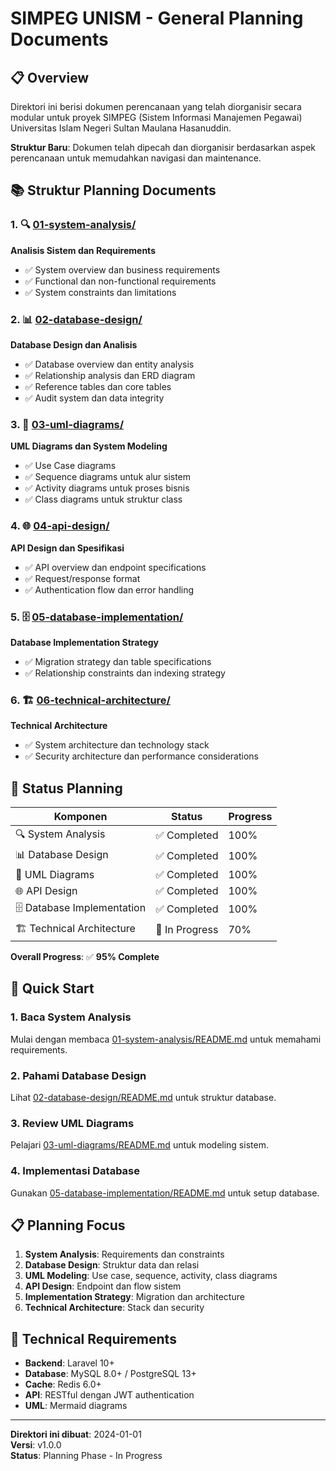 # SIMPEG UNISM - General Planning Documents

## 📋 Overview

Direktori ini berisi dokumen perencanaan yang telah diorganisir secara modular untuk proyek SIMPEG (Sistem Informasi Manajemen Pegawai) Universitas Islam Negeri Sultan Maulana Hasanuddin.

**Struktur Baru**: Dokumen telah dipecah dan diorganisir berdasarkan aspek perencanaan untuk memudahkan navigasi dan maintenance.

## 📚 Struktur Planning Documents

### 1. 🔍 [01-system-analysis/](./01-system-analysis/)

**Analisis Sistem dan Requirements**

- ✅ System overview dan business requirements
- ✅ Functional dan non-functional requirements
- ✅ System constraints dan limitations

### 2. 📊 [02-database-design/](./02-database-design/)

**Database Design dan Analisis**

- ✅ Database overview dan entity analysis
- ✅ Relationship analysis dan ERD diagram
- ✅ Reference tables dan core tables
- ✅ Audit system dan data integrity

### 3. 🎨 [03-uml-diagrams/](./03-uml-diagrams/)

**UML Diagrams dan System Modeling**

- ✅ Use Case diagrams
- ✅ Sequence diagrams untuk alur sistem
- ✅ Activity diagrams untuk proses bisnis
- ✅ Class diagrams untuk struktur class

### 4. 🌐 [04-api-design/](./04-api-design/)

**API Design dan Spesifikasi**

- ✅ API overview dan endpoint specifications
- ✅ Request/response format
- ✅ Authentication flow dan error handling

### 5. 🗄️ [05-database-implementation/](./05-database-implementation/)

**Database Implementation Strategy**

- ✅ Migration strategy dan table specifications
- ✅ Relationship constraints dan indexing strategy

### 6. 🏗️ [06-technical-architecture/](./06-technical-architecture/)

**Technical Architecture**

- ✅ System architecture dan technology stack
- ✅ Security architecture dan performance considerations

## 🎯 Status Planning

| Komponen                   | Status         | Progress |
| -------------------------- | -------------- | -------- |
| 🔍 System Analysis         | ✅ Completed   | 100%     |
| 📊 Database Design         | ✅ Completed   | 100%     |
| 🎨 UML Diagrams            | ✅ Completed   | 100%     |
| 🌐 API Design              | ✅ Completed   | 100%     |
| 🗄️ Database Implementation | ✅ Completed   | 100%     |
| 🏗️ Technical Architecture  | 🔄 In Progress | 70%      |

**Overall Progress**: ✅ **95% Complete**

## 🚀 Quick Start

### 1. Baca System Analysis

Mulai dengan membaca [01-system-analysis/README.md](./01-system-analysis/README.md) untuk memahami requirements.

### 2. Pahami Database Design

Lihat [02-database-design/README.md](./02-database-design/README.md) untuk struktur database.

### 3. Review UML Diagrams

Pelajari [03-uml-diagrams/README.md](./03-uml-diagrams/README.md) untuk modeling sistem.

### 4. Implementasi Database

Gunakan [05-database-implementation/README.md](./05-database-implementation/README.md) untuk setup database.

## 📋 Planning Focus

1. **System Analysis**: Requirements dan constraints
2. **Database Design**: Struktur data dan relasi
3. **UML Modeling**: Use case, sequence, activity, class diagrams
4. **API Design**: Endpoint dan flow sistem
5. **Implementation Strategy**: Migration dan architecture
6. **Technical Architecture**: Stack dan security

## 🔧 Technical Requirements

- **Backend**: Laravel 10+
- **Database**: MySQL 8.0+ / PostgreSQL 13+
- **Cache**: Redis 6.0+
- **API**: RESTful dengan JWT authentication
- **UML**: Mermaid diagrams

---

**Direktori ini dibuat**: 2024-01-01  
**Versi**: v1.0.0  
**Status**: Planning Phase - In Progress
